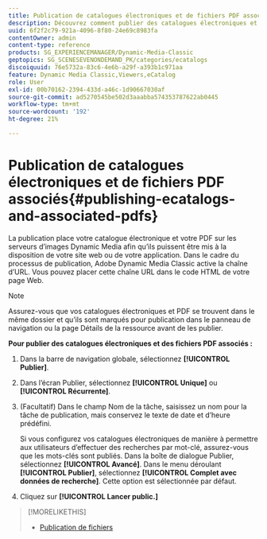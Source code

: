 ```yaml
---
title: Publication de catalogues électroniques et de fichiers PDF associés
description: Découvrez comment publier des catalogues électroniques et des fichiers PDF associés à partir d’Adobe Dynamic Media Classic.
uuid: 6f2f2c79-921a-4096-8f80-24e69c8983fa
contentOwner: admin
content-type: reference
products: SG_EXPERIENCEMANAGER/Dynamic-Media-Classic
geptopics: SG_SCENESEVENONDEMAND_PK/categories/ecatalogs
discoiquuid: 76e5732a-83c6-4e6b-a29f-a393b1c971aa
feature: Dynamic Media Classic,Viewers,eCatalog
role: User
exl-id: 00b70162-2394-433d-a46c-1d90667030af
source-git-commit: ad5270545be502d3aaabba574353787622ab0445
workflow-type: tm+mt
source-wordcount: '192'
ht-degree: 21%

---
```


# Publication de catalogues électroniques et de fichiers PDF associés{#publishing-ecatalogs-and-associated-pdfs}

La publication place votre catalogue électronique et votre PDF sur les serveurs d’images Dynamic Media afin qu’ils puissent être mis à la disposition de votre site web ou de votre application. Dans le cadre du processus de publication, Adobe Dynamic Media Classic active la chaîne d’URL. Vous pouvez placer cette chaîne URL dans le code HTML de votre page Web.

>[!NOTE]
>
>Assurez-vous que vos catalogues électroniques et PDF se trouvent dans le même dossier et qu’ils sont marqués pour publication dans le panneau de navigation ou la page Détails de la ressource avant de les publier.

**Pour publier des catalogues électroniques et des fichiers PDF associés :**

1. Dans la barre de navigation globale, sélectionnez **[!UICONTROL Publier]**.
1. Dans l’écran Publier, sélectionnez **[!UICONTROL Unique]** ou **[!UICONTROL Récurrente]**.
1. (Facultatif) Dans le champ Nom de la tâche, saisissez un nom pour la tâche de publication, mais conservez le texte de date et d’heure prédéfini.

   Si vous configurez vos catalogues électroniques de manière à permettre aux utilisateurs d’effectuer des recherches par mot-clé, assurez-vous que les mots-clés sont publiés. Dans la boîte de dialogue Publier, sélectionnez **[!UICONTROL Avancé]**. Dans le menu déroulant **[!UICONTROL Publier]**, sélectionnez **[!UICONTROL Complet avec données de recherche]**. Cette option est sélectionnée par défaut.

1. Cliquez sur **[!UICONTROL Lancer public.]**

>[!MORELIKETHIS]
>
>* [Publication de fichiers](publishing-files.md)


